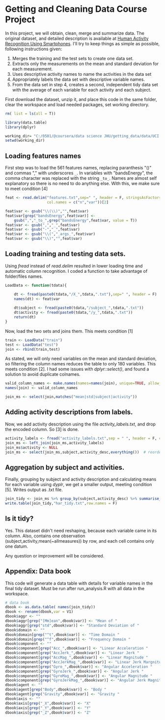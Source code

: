 # Getting and Cleaning Data Course Project

In this project, we will obtain, clean, merge and summarize data. The original dataset, and detailed description is available at [Human Activity Recognition Using Smartphones](http://archive.ics.uci.edu/ml/datasets/Human+Activity+Recognition+Using+Smartphones). I'll try to keep things as simple as possible, following instructions given:

1. Merges the training and the test sets to create one data set.
2. Extracts only the measurements on the mean and standard deviation for each measurement.
3. Uses descriptive activity names to name the activities in the data set
4. Appropriately labels the data set with descriptive variable names.
5. From the data set in step 4, creates a second, independent tidy data set with the average of each variable for each activity and each subject.

First download the dataset, unzip it, and place this code in the same folder, clear the workspace and load needed packages, set working directory.

```R
rm( list = ls(all = T))

library(data.table)
library(dplyr)

working_dir= "C:/0501/@coursera/data science JHU/getting_data/data/UCI HAR Dataset"
setwd(working_dir)
```
## Loading features names

First step was to load the 561 features names, replacing paranthesis "()" and commas "," with underscores `_`.
In variables with "bandsEnergy", the comma character was replaced with the string `_to_`. Names are almost self explanatory so there is no need to do anything else. With this, we make sure to meet condition [4]

```R
feat <- read.delim("features.txt",sep=" ", header = F, stringsAsFactors = F,
                   col.names = c("n","var"))[2]

feat$var <- gsub("\\(\\)","",feat$var)
feat$var[grep("bandsEnergy",feat$var)] <-
    gsub(",","_to_",grep("bandsEnergy",feat$var, value = T))
feat$var <- gsub(",","_",feat$var)
feat$var <- gsub("-","_",feat$var)
feat$var <- gsub("\\(","_args_",feat$var)
feat$var <- gsub("\\)","",feat$var)
```

## Loading training and testing data sets.

Using _fread_ instead of _read.delim_ resulted in lower loading time and automatic column recognition. I coded a function to take advantage of folder/files names.

```R
LoadData <- function(tdata){

    dt <- fread(paste0(tdata,"/X_",tdata,".txt"),sep=" ", header = F)
    names(dt) <- feat$var
    
    dt$subject <- fread(paste0(tdata,"/subject_",tdata,".txt"))
    dt$activity <- fread(paste0(tdata,"/y_",tdata,".txt"))
    return(dt)
}
```

Now, load the two sets and joins them. This meets condition [1] 
```R
train <- LoadData("train")
test <- LoadData("test")
join <- rbind(train,test)
```
As stated, we will only need variables on the mean and standard deviation, so filtering the column names reduces the table to only 180 variables. This meets condition [2]. I had some issues with _dplyr::select()_, and found a solution to avoid duplicate colnames. 

```R
valid_column_names <- make.names(names=names(join), unique=TRUE, allow_ = TRUE)
names(join) <- valid_column_names

join_ms <- select(join,matches("mean|std|subject|activity"))
```
## Adding activity descriptions from labels.

Now, we add activity description using the file _activity_labels.txt_, and drop the encoded column. So [3] is done.

```R
activity_labels <- fread("activity_labels.txt",sep = " ", header = F, col.names = c("activity","activity_desc"))
join_ms <- left_join(join_ms,activity_labels)
join_ms$activity <- NULL
join_ms <- select(join_ms,subject,activity_desc,everything())  # reorder columns
```

## Aggregation by subject and activities.
Finally, grouping by subject and activity description and calculating means for each variable using _dyplr_, we get a smaller output, meeting condition [5]. Writes output as .txt file.
```R
join_tidy <- join_ms %>% group_by(subject,activity_desc) %>% summarise_all(funs(mean))
write.table(join_tidy,"har_tidy.txt",row.names = F)
```

## Is it tidy?
Yes. This dataset didn't need reshaping, because each variable came in its column. Also, contains one observation (subject,activity,mean(~allmeasures)) by row, and each cell contains only one datum.

Any question or improvement will be considered.

## Appendix: Data book
This code will generate a data table with details for variable names in the final tidy dataset. Must be run after run_analysis.R with all data in the workspace.

```R
# data book
dbook <- as.data.table( names(join_tidy))
dbook <- rename(dbook,var = V1)
dbook$aggr <- "" 
dbook$aggr[grep("[Mm]ean",dbook$var)] <- "Mean of "
dbook$aggr[grep("std",dbook$var)] <- "Standard Deviation of "
dbook$domain <- "" 
dbook$domain[grep("^t",dbook$var)] <- "Time Domain "
dbook$domain[grep("^f",dbook$var)] <- "Frequency Domain "
dbook$component <- "" 
dbook$component[grep("Acc_",dbook$var)] <- "Linear Acceleration "
dbook$component[grep("AccJerk_",dbook$var)] <- "Linear Jerk "
dbook$component[grep("AccMag_",dbook$var)] <- "Linear Magnitude "
dbook$component[grep("AccJerkMag_",dbook$var)] <- "Linear Jerk Margnitude"
dbook$component[grep("Gyro_",dbook$var)] <- "Angular Acceleration "
dbook$component[grep("GyroJerk_",dbook$var)] <- "Angular Jerk "
dbook$component[grep("GyroMag_",dbook$var)] <- "Angular Magnitude "
dbook$component[grep("GyroJerkMag_",dbook$var)] <- "Angular Jerk Magnitude "
dbook$agent <- ""
dbook$agent[grep("Body",dbook$var)] <- "Body "
dbook$agent[grep("Gravity",dbook$var)] <- "Gravity "
dbook$axis <- ""
dbook$axis[grep("_X",dbook$var)] <- "X"
dbook$axis[grep("_Y",dbook$var)] <- "Y"
dbook$axis[grep("_Z",dbook$var)] <- "Z"
```

